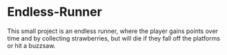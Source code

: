 # Endless-Runner
This small project is an endless runner, where the player gains points over time and by collecting strawberries, but will die if they fall off the platforms or hit a buzzsaw.
